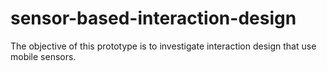 # sensor-based-interaction-design

The objective of this prototype is to investigate interaction design that use mobile sensors.
